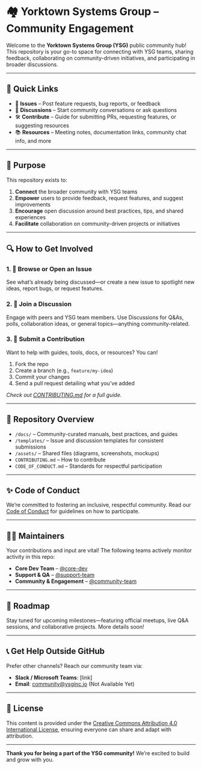 # 🏘️ Yorktown Systems Group – Community Engagement

Welcome to the **Yorktown Systems Group (YSG)** public community hub! This repository is your go-to space for connecting with YSG teams, sharing feedback, collaborating on community-driven initiatives, and participating in broader discussions.

---

## 🚀 Quick Links

* 📢 **Issues** – Post feature requests, bug reports, or feedback
* 💬 **Discussions** – Start community conversations or ask questions
* 🛠️ **Contribute** – Guide for submitting PRs, requesting features, or suggesting resources
* 📚 **Resources** – Meeting notes, documentation links, community chat info, and more

---

## 🎯 Purpose

This repository exists to:

1. **Connect** the broader community with YSG teams
2. **Empower** users to provide feedback, request features, and suggest improvements
3. **Encourage** open discussion around best practices, tips, and shared experiences
4. **Facilitate** collaboration on community-driven projects or initiatives

---

## 🔍 How to Get Involved

### 1. 📌 Browse or Open an Issue

See what’s already being discussed—or create a new issue to spotlight new ideas, report bugs, or request features.

### 2. 💬 Join a Discussion

Engage with peers and YSG team members. Use Discussions for Q\&As, polls, collaboration ideas, or general topics—anything community-related.

### 3. 📝 Submit a Contribution

Want to help with guides, tools, docs, or resources? You can!

1. Fork the repo
2. Create a branch (e.g., `feature/my-idea`)
3. Commit your changes
4. Send a pull request detailing what you’ve added

*Check out [CONTRIBUTING.md](CONTRIBUTING.md) for a full guide.*

---

## 🧭 Repository Overview

* `/docs/` – Community-curated manuals, best practices, and guides
* `/templates/` – Issue and discussion templates for consistent submissions
* `/assets/` – Shared files (diagrams, screenshots, mockups)
* `CONTRIBUTING.md` – How to contribute
* `CODE_OF_CONDUCT.md` – Standards for respectful participation

---

## ✨ Code of Conduct

We’re committed to fostering an inclusive, respectful community. Read our [Code of Conduct](CODE_OF_CONDUCT.md) for guidelines on how to participate.

---

## 🧑‍💻 Maintainers

Your contributions and input are vital! The following teams actively monitor activity in this repo:

* **Core Dev Team** – [@core-dev](https://github.com/orgs/ysginc/teams/core-dev)
* **Support & QA** – [@support-team](https://github.com/orgs/ysginc/teams/support-team)
* **Community & Engagement** – [@community-team](https://github.com/orgs/ysginc/teams/community-team)

---

## 📅 Roadmap

Stay tuned for upcoming milestones—featuring official meetups, live Q\&A sessions, and collaborative projects. More details soon!

---

## 📞 Get Help Outside GitHub

Prefer other channels? Reach our community team via:

* **Slack / Microsoft Teams**: \[link]
* **Email**: [community@ysginc.io](mailto:community@ysginc.io) (Not Available Yet)

---

## 📄 License

This content is provided under the [Creative Commons Attribution 4.0 International License](LICENSE), ensuring everyone can share and adapt with attribution.

---

**Thank you for being a part of the YSG community!**
We’re excited to build and grow with you.
